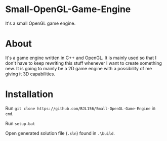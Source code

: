 # Small-OpenGL-Game-Engine
It's a small OpenGL game engine.

# About
It's a game engine written in C++ and OpenGL. It is mainly used so that I don't have to keep rewriting this stuff whenever I want to create something new. It is going to mainly be a 2D game engine with a possibility of me giving it 3D capabilities.

# Installation
Run `git clone https://github.com/BJL156/Small-OpenGL-Game-Engine` in `cmd`.

Run `setup.bat`

Open generated solution file (`.sln`) found in `.\build`.
